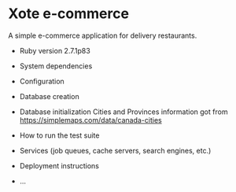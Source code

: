 # Xote e-commerce

A simple e-commerce application for delivery restaurants.

* Ruby version
2.7.1p83

* System dependencies

* Configuration

* Database creation

* Database initialization
Cities and Provinces information got from https://simplemaps.com/data/canada-cities

* How to run the test suite

* Services (job queues, cache servers, search engines, etc.)

* Deployment instructions

* ...
